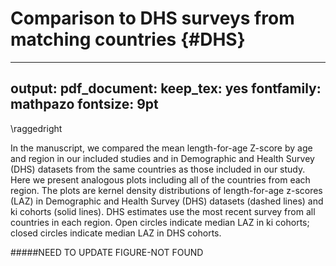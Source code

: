# Comparison to DHS surveys from matching countries {#DHS}

---
output:
  pdf_document:
    keep_tex: yes
fontfamily: mathpazo
fontsize: 9pt
---

\raggedright

In the manuscript, we compared the mean length-for-age Z-score by age and region in our included studies and in Demographic and Health Survey (DHS) datasets from the same countries as those included in our study. Here we present analogous plots including all of the countries from each region. The plots are kernel density distributions of length-for-age z-scores (LAZ) in Demographic and Health Survey (DHS) datasets (dashed lines) and ki cohorts (solid lines). DHS estimates use the most recent survey from all countries in each region. Open circles indicate median LAZ in ki cohorts; closed circles indicate median LAZ in DHS cohorts. 




#####NEED TO UPDATE FIGURE-NOT FOUND



